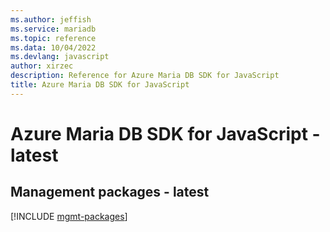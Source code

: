 ```yaml
---
ms.author: jeffish
ms.service: mariadb
ms.topic: reference
ms.data: 10/04/2022
ms.devlang: javascript
author: xirzec
description: Reference for Azure Maria DB SDK for JavaScript
title: Azure Maria DB SDK for JavaScript
---
```

# Azure Maria DB SDK for JavaScript - latest

## Management packages - latest
[!INCLUDE [mgmt-packages](maria-db-mgmt-index.md)]